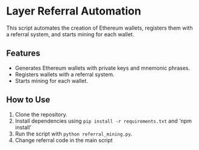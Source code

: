 # Layer Referral Automation

This script automates the creation of Ethereum wallets, registers them with a referral system, and starts mining for each wallet.

## Features
- Generates Ethereum wallets with private keys and mnemonic phrases.
- Registers wallets with a referral system.
- Starts mining for each wallet.

## How to Use
1. Clone the repository.
2. Install dependencies using `pip install -r requirements.txt` and 'npm install'
3. Run the script with `python referral_mining.py`.
4. Change referral code in the main script 

